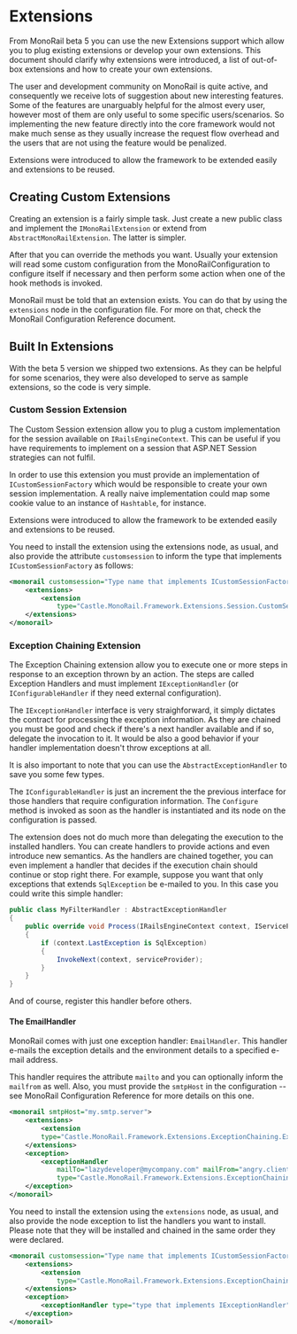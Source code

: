 # Extensions

From MonoRail beta 5 you can use the new Extensions support which allow you to plug existing extensions or develop your own extensions. This document should clarify why extensions were introduced, a list of out-of-box extensions and how to create your own extensions.

The user and development community on MonoRail is quite active, and consequently we receive lots of suggestion about new interesting features. Some of the features are unarguably helpful for the almost every user, however most of them are only useful to some specific users/scenarios. So implementing the new feature directly into the core framework would not make much sense as they usually increase the request flow overhead and the users that are not using the feature would be penalized.

Extensions were introduced to allow the framework to be extended easily and extensions to be reused.

## Creating Custom Extensions

Creating an extension is a fairly simple task. Just create a new public class and implement the `IMonoRailExtension` or extend from `AbstractMonoRailExtension`. The latter is simpler.

After that you can override the methods you want. Usually your extension will read some custom configuration from the MonoRailConfiguration to configure itself if necessary and then perform some action when one of the hook methods is invoked.

MonoRail must be told that an extension exists. You can do that by using the `extensions` node in the configuration file. For more on that, check the MonoRail Configuration Reference document.

## Built In Extensions

With the beta 5 version we shipped two extensions. As they can be helpful for some scenarios, they were also developed to serve as sample extensions, so the code is very simple.

### Custom Session Extension

The Custom Session extension allow you to plug a custom implementation for the session available on `IRailsEngineContext`. This can be useful if you have requirements to implement on a session that ASP.NET Session strategies can not fulfil.

In order to use this extension you must provide an implementation of `ICustomSessionFactory` which would be responsible to create your own session implementation. A really naive implementation could map some cookie value to an instance of `Hashtable`, for instance.

Extensions were introduced to allow the framework to be extended easily and extensions to be reused.

You need to install the extension using the extensions node, as usual, and also provide the attribute `customsession` to inform the type that implements `ICustomSessionFactory` as follows:

```xml
<monorail customsession="Type name that implements ICustomSessionFactory">
	<extensions>
		<extension
			type="Castle.MonoRail.Framework.Extensions.Session.CustomSessionExtension, Castle.MonoRail.Framework" />
	</extensions>
</monorail>
```

### Exception Chaining Extension

The Exception Chaining extension allow you to execute one or more steps in response to an exception thrown by an action. The steps are called Exception Handlers and must implement `IExceptionHandler` (or `IConfigurableHandler` if they need external configuration).

The `IExceptionHandler` interface is very straighforward, it simply dictates the contract for processing the exception information. As they are chained you must be good and check if there's a next handler available and if so, delegate the invocation to it. It would be also a good behavior if your handler implementation doesn't throw exceptions at all.

It is also important to note that you can use the `AbstractExceptionHandler` to save you some few types.

The `IConfigurableHandler` is just an increment the the previous interface for those handlers that require configuration information. The `Configure` method is invoked as soon as the handler is instantiated and its node on the configuration is passed.

The extension does not do much more than delegating the execution to the installed handlers. You can create handlers to provide actions and even introduce new semantics. As the handlers are chained together, you can even implement a handler that decides if the execution chain should continue or stop right there. For example, suppose you want that only exceptions that extends `SqlException` be e-mailed to you. In this case you could write this simple handler:

```csharp
public class MyFilterHandler : AbstractExceptionHandler
{
	public override void Process(IRailsEngineContext context, IServiceProvider serviceProvider)
	{
		if (context.LastException is SqlException)
		{
			InvokeNext(context, serviceProvider);
		}
	}
}
```

And of course, register this handler before others.

#### The EmailHandler

MonoRail comes with just one exception handler: `EmailHandler`. This handler e-mails the exception details and the environment details to a specified e-mail address.

This handler requires the attribute `mailto` and you can optionally inform the `mailfrom` as well. Also, you must provide the `smtpHost` in the configuration -- see MonoRail Configuration Reference for more details on this one.

```xml
<monorail smtpHost="my.smtp.server">
	<extensions>
		<extension
		type="Castle.MonoRail.Framework.Extensions.ExceptionChaining.ExceptionChainingExtension, Castle.MonoRail.Framework" />
	</extensions>
	<exception>
		<exceptionHandler
			mailTo="lazydeveloper@mycompany.com" mailFrom="angry.client@client.com"
			type="Castle.MonoRail.Framework.Extensions.ExceptionChaining.EmailHandler, Castle.MonoRail.Framework" />
	</exception>
</monorail>
```

You need to install the extension using the `extensions` node, as usual, and also provide the node exception to list the handlers you want to install. Please note that they will be installed and chained in the same order they were declared.

```xml
<monorail customsession="Type name that implements ICustomSessionFactory">
	<extensions>
		<extension
			type="Castle.MonoRail.Framework.Extensions.ExceptionChaining.ExceptionChainingExtension, Castle.MonoRail.Framework" />
	</extensions>
	<exception>
		<exceptionHandler type="type that implements IExceptionHandler" />
	</exception>
</monorail>
```